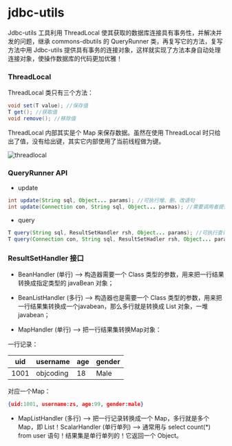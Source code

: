 # jdbc-utils

Jdbc-utils 工具利用 ThreadLocal 使其获取的数据库连接具有事务性，并解决并发的问题，继承 commons-dbutils 的 QueryRunner 类，再复写它的方法，复写方法中用 Jdbc-utils  提供具有事务的连接对象，这样就实现了方法本身自动处理连接对象，使操作数据库的代码更加优雅！



### ThreadLocal

ThreadLocal 类只有三个方法：

```java
void set(T value); //保存值
T get(); //获取值
void remove(); //移除值
```

ThreadLocal 内部其实是个 Map 来保存数据。虽然在使用 ThreadLocal 时只给出了值，没有给出键，其实它内部使用了当前线程做为键。

![threadlocal](https://raw.githubusercontent.com/objcoding/objcoding.github.io/master/images/threadlocal.png)



### QueryRunner API

- update

```java
int update(String sql, Object... params); //可执行增、删、改语句
int update(Connection con, String sql, Object... parmas); //需要调用者提供Connection，这说明本方法不再管理Connection了。支持事务!
```

- query

```java
T query(String sql, ResultSetHandler rsh, Object... params); //可执行查询，它会先得到ResultSet，然后调用rsh的handle()把rs转换成需要的类型！
T query(Connection con, String sql, ResultSetHadler rsh, Object... params); //支持事务。
```



### ResultSetHandler 接口

- BeanHandler  (单行) --> 构造器需要一个 Class 类型的参数，用来把一行结果转换成指定类型的 javaBean 对象；


- BeanListHandler (多行) --> 构造器也是需要一个 Class 类型的参数，用来把一行结果集转换成一个javabean，那么多行就是转换成 List 对象，一堆 javabean；



- MapHandler (单行) --> 把一行结果集转换Map对象：


一行记录：

| uid  | username  | age  | gender |
| ---- | --------- | ---- | ------ |
| 1001 | objcoding | 18   | Male   |

对应一个Map：

```json
{uid:1001, username:zs, age:99, gender:male}
```

- MapListHandler (多行) --> 把一行记录转换成一个 Map，多行就是多个 Map，即 List<Map>！ScalarHandler (单行单列) --> 通常用与 select count(*) from user 语句！结果集是单行单列的！它返回一个 Object。